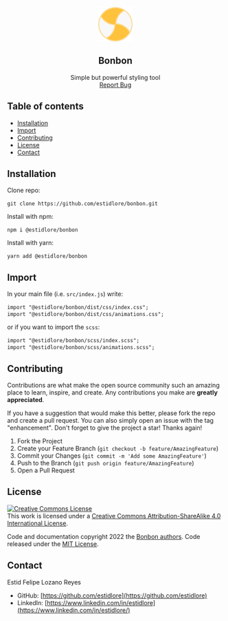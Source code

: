 
<!-- HEADER -->

<div align="center">
  <a href="https://estidlore-bonbon.web.app/">
    <img src="https://raw.githubusercontent.com/estidlore/bonbon/8972af18edbe07c9f4da3489c69e990cfb697d3b/site/src/imgs/Bonbon.svg" alt="Logo" width="80" height="80">
  </a>
  
  <h2 align="center">Bonbon</h2>

  <p align="center">
    Simple but powerful styling tool
    <br />
    <a href="https://github.com/estidlore/bonbon/issues">Report Bug</a>
  </p>
</div>

<!-- TABLE OF CONTENTS -->

## Table of contents

* [Installation](#installation)
* [Import](#import)
* [Contributing](#contributing)
* [License](#license)
* [Contact](#contact)

<!-- Installation -->
## Installation

Clone repo:
```
git clone https://github.com/estidlore/bonbon.git
```

Install with npm:
```
npm i @estidlore/bonbon
```

Install with yarn:
```
yarn add @estidlore/bonbon
```

<!-- IMPORT -->
## Import

In your main file (i.e. `src/index.js`) write:
```
import "@estidlore/bonbon/dist/css/index.css";
import "@estidlore/bonbon/dist/css/animations.css";
```
or if you want to import the `scss`:
```
import "@estidlore/bonbon/scss/index.scss";
import "@estidlore/bonbon/scss/animations.scss";
```

<!-- CONTRIBUTING -->
## Contributing

Contributions are what make the open source community such an amazing place to learn, inspire, and create. Any contributions you make are **greatly appreciated**.

If you have a suggestion that would make this better, please fork the repo and create a pull request. You can also simply open an issue with the tag "enhancement".
Don't forget to give the project a star! Thanks again!

1. Fork the Project
2. Create your Feature Branch (`git checkout -b feature/AmazingFeature`)
3. Commit your Changes (`git commit -m 'Add some AmazingFeature'`)
4. Push to the Branch (`git push origin feature/AmazingFeature`)
5. Open a Pull Request

<!-- LICENSE -->
## License

<a rel="license" href="http://creativecommons.org/licenses/by-sa/4.0/"><img alt="Creative Commons License" style="border-width:0" src="https://i.creativecommons.org/l/by-sa/4.0/88x31.png" /></a><br />This work is licensed under a <a rel="license" href="http://creativecommons.org/licenses/by-sa/4.0/">Creative Commons Attribution-ShareAlike 4.0 International License</a>.

Code and documentation copyright 2022 the [Bonbon authors](https://github.com/estidlore/bonbon/graphs/contributors). Code released under the [MIT License](https://github.com/estidlore/bonbon/blob/main/LICENSE).

<!-- CONTACT -->
## Contact

Estid Felipe Lozano Reyes
* GitHub:   [https://github.com/estidlore](https://github.com/estidlore)
* LinkedIn: [https://www.linkedin.com/in/estidlore](https://www.linkedin.com/in/estidlore/)
